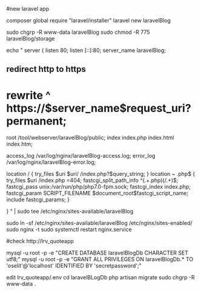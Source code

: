#new laravel app

composer global require "laravel/installer"
laravel new laravelBlog

sudo chgrp -R www-data laravelBlog
sudo chmod -R 775 laravelBlog/storage


echo "
server {
  listen        80;
  listen        [::]:80;
  server_name   laravelBlog;

## redirect http to https ##
#  rewrite        ^ https://\$server_name\$request_uri? permanent;

  root         /tool/webserver/laravelBlog/public;
  index index.php index.html index.htm;

  access_log    /var/log/nginx/laravelBlog-access.log;
  error_log     /var/log/nginx/laravelBlog-error.log;

  location / {
    try_files \$uri \$uri/ /index.php?\$query_string;
  }
    location ~ \.php$ {
        try_files \$uri /index.php =404;
        fastcgi_split_path_info ^(.+\.php)(/.+)$;
        fastcgi_pass unix:/var/run/php/php7.0-fpm.sock;
        fastcgi_index index.php;
        fastcgi_param SCRIPT_FILENAME \$document_root\$fastcgi_script_name;
        include fastcgi_params;
    }

}
" | sudo tee /etc/nginx/sites-available/laravelBlog


sudo ln -sf /etc/nginx/sites-available/laravelBlog /etc/nginx/sites-enabled/
sudo nginx -t
sudo systemctl restart nginx.service

#check http://lrv_quoteapp

mysql -u root -p  -e "CREATE DATABASE laravelBlogDb CHARACTER SET utf8;"
mysql -u root -p -e "GRANT ALL PRIVILEGES ON laravelBlogDb.* TO 'oselit'@'localhost' IDENTIFIED BY 'secretpassword';"

edit lrv_quoteapp/.env
cd laravelBLogDb
php artisan migrate
sudo chgrp -R www-data .
